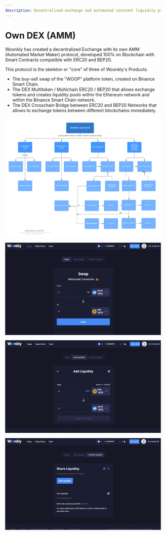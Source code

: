 ```yaml
---
description: Decentralized exchange and automated constant liquidity protocol
---
```


# Own DEX \(AMM\)

Woonkly has created a decentralized Exchange with its own AMM \(Automated Market Maker\) protocol, developed 100% on Blockchain with Smart Contracts compatible with ERC20 and BEP20.  
  
This protocol is the skeleton or "core" of three of Woonkly's Products.

* The buy-sell swap of the "WOOP" platform token, created on Binance Smart Chain.
* The DEX Multitoken / Multichain ERC20 / BEP20 that allows exchange tokens and creates liquidity pools within the Ethereum network and within the Binance Smart Chain network.
* The DEX Crosschain Bridge between ERC20 and BEP20 Networks that allows to exchange tokens between different blockchains immediately.

![DEX Swap and Automated Market Maker by Woonkly](.gitbook/assets/image%20%2865%29.png)

![Vision of Woonkly&apos;s Inner DEX \(AMM\)](.gitbook/assets/image%20%2837%29.png)

![Vision of liquidity providers to the Woonkly Decentralized Pool](.gitbook/assets/image%20%2812%29.png)

![Woonkly Shared Liquidity Pool Vision](.gitbook/assets/image%20%2849%29.png)

